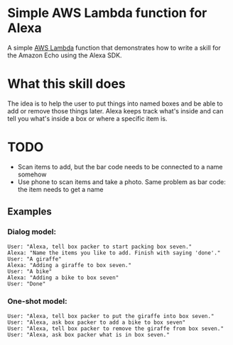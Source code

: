 # Simple AWS Lambda function for Alexa

A simple [AWS Lambda](http://aws.amazon.com/lambda) function that demonstrates how to write a skill for the Amazon Echo using the Alexa SDK.

# What this skill does

The idea is to help the user to put things into named boxes and be able to add or remove those things later.
Alexa keeps track what's inside and can tell you what's inside a box or where a specific item is.

# TODO

- Scan items to add, but the bar code needs to be connected to a name somehow
- Use phone to scan items and take a photo. Same problem as bar code: the item needs to get a name

## Examples
### Dialog model:
    User: "Alexa, tell box packer to start packing box seven."
    Alexa: "Name the items you like to add. Finish with saying 'done'."
    User: "A giraffe"
    Alexa: "Adding a giraffe to box seven."
    User: "A bike"
    Alexa: "Adding a bike to box seven"
    User: "Done"

### One-shot model:
    User: "Alexa, tell box packer to put the giraffe into box seven."
    User: "Alexa, ask box packer to add a bike to box seven"
    User: "Alexa, tell box packer to remove the giraffe from box seven."
    User: "Alexa, ask box packer what is in box seven."

